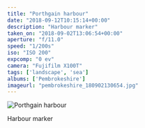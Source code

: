 ```yaml
---
title: "Porthgain harbour"
date: "2018-09-12T10:15:14+00:00"
description: "Harbour marker"
taken_on: "2018-09-02T13:06:54+00:00"
aperture: "f/11.0"
speed: "1/200s"
iso: "ISO 200"
expcomp: "0 ev"
camera: "Fujifilm X100T"
tags: ['landscape', 'sea']
albums: ['Pembrokeshire']
imageurl: "pembrokeshire_180902130654.jpg"
---
```


![Porthgain harbour](https://wingsopenwide-images.s3.amazonaws.com/xs/pembrokeshire_180902130654.jpg)

Harbour marker
